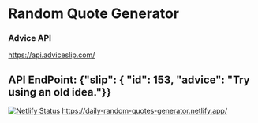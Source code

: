 # Random Quote Generator 

### Advice API 
https://api.adviceslip.com/ 

API EndPoint: {"slip": { "id": 153, "advice": "Try using an old idea."}}
- 
[![Netlify Status](https://api.netlify.com/api/v1/badges/94328834-ed86-49b3-be09-51422d23c022/deploy-status)](https://app.netlify.com/sites/daily-random-quotes-generator/deploys) https://daily-random-quotes-generator.netlify.app/
